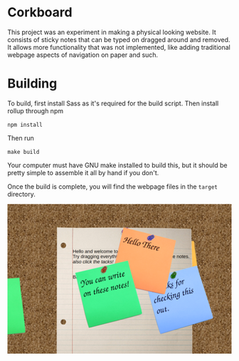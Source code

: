 # Corkboard

This project was an experiment in making a physical looking website.
It consists of sticky notes that can be typed on dragged around and removed.
It allows more functionality that was not implemented, like adding traditional webpage aspects of navigation on paper and such.

# Building
To build, first install Sass as it's required for the build script.
Then install rollup through npm
```
npm install
```
Then run
```
make build
```
Your computer must have GNU make installed to build this, but it should be pretty simple to assemble it all by hand if you don't.

Once the build is complete, you will find the webpage files in the `target` directory.

![Corkboard website with sticky notes and paper](./screenshot.png)